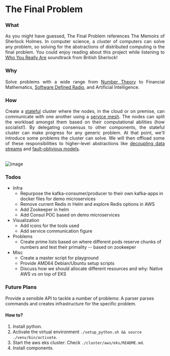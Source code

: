 # The Final Problem

### What
<div align="justify"> As you might have guessed, The Final Problem references The Memoirs of Sherlock Holmes. In computer science, a cluster of computers can solve any problem, so solving for the abstractions of distributed computing is the final problem. You could enjoy reading about this project while listening to <a href="https://youtu.be/uorGmVFwNQI?si=qKTMRNN-vwvqRQkY">Who You Really Are</a> soundtrack from British Sherlock! </div>

### Why
<div align="justify">
Solve problems with a wide range from <a href="https://en.wikipedia.org/wiki/Number_theory">Number Theory</a> to Financial Mathematics, <a href="https://en.wikipedia.org/wiki/Software-defined_radio">Software Defined Radio</a>, and Artificial Intelligence.
</div>

### How
<div align="justify">
Create a <a href="https://en.wikipedia.org/wiki/State_(computer_science)">stateful</a> cluster where the nodes, in the cloud or on premise, can communicate with one another using a <a href="https://en.wikipedia.org/wiki/Service_mesh">service mesh</a>. The nodes can split the workload amongst them based on their computational abilities (how socialist!). By delegating consensus to other components, the stateful cluster can make progress for any generic problem. At that point, we'll introduce some problems the cluster can solve. We will then offload some of these responsibilities to higher-level abstractions like <a href="https://kafka.apache.org/">decoupling data streams</a> and <a href="https://kafka.apache.org/(https://cadenceworkflow.io/)">fault-oblivious models</a>.
</div>
<br/>

![image](https://github.com/shehio/the-final-problem/assets/4094464/fd77053b-dadf-4cb3-afd1-5cc7b47e08b4)

### Todos
- Infra
  - Repurpose the kafka-consumer/producer to their own kafka-apps in docker files for demo microservices
  - Remove current Redis in Helm and explore Redis options in AWS
  - Add Zookeeper in helm
  - Add Consul POC based on demo microservices
- Visualization
  - Add icons for the tools used
  - Add service communication figure
- Problems
  - Create prime lists based on where different pods reserve chunks of numbers and test their primality -- based on zookeeper
- Misc
  - Create a master script for playground
  - Provide AMD64 Debian/Ubuntu setup scripts
  - Discuss how we should allocate different resources and why: Native AWS vs on top of EKS
 
 ### Future Plans
 Provide a sensible API to tackle a number of problems: A parser parses commands and creates infrastructure for the specific problem.


#### How to?
1. Install python.
2. Activate the virtual environment `./setup_python.sh && source ./venv/bin/activate`.
3. Start the aws eks cluster: Check `./cluster/aws/eks/README.md`.
4. Install components.